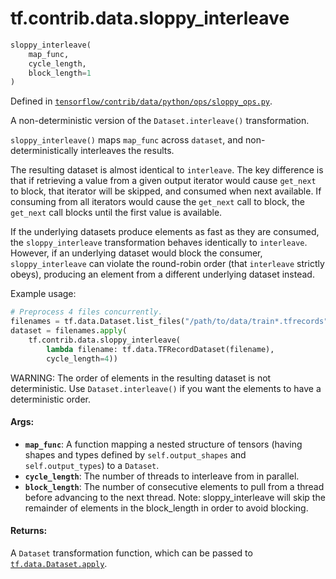 <div itemscope itemtype="http://developers.google.com/ReferenceObject">
<meta itemprop="name" content="tf.contrib.data.sloppy_interleave" />
</div>

# tf.contrib.data.sloppy_interleave

``` python
sloppy_interleave(
    map_func,
    cycle_length,
    block_length=1
)
```



Defined in [`tensorflow/contrib/data/python/ops/sloppy_ops.py`](https://www.tensorflow.org/code/tensorflow/contrib/data/python/ops/sloppy_ops.py).

A non-deterministic version of the `Dataset.interleave()` transformation.

`sloppy_interleave()` maps `map_func` across `dataset`, and
non-deterministically interleaves the results.

The resulting dataset is almost identical to `interleave`. The key
difference is that if retrieving a value from a given output iterator would
cause `get_next` to block, that iterator will be skipped, and consumed
when next available. If consuming from all iterators would cause the
`get_next` call to block, the `get_next` call blocks until the first value is
available.

If the underlying datasets produce elements as fast as they are consumed, the
`sloppy_interleave` transformation behaves identically to `interleave`.
However, if an underlying dataset would block the consumer,
`sloppy_interleave` can violate the round-robin order (that `interleave`
strictly obeys), producing an element from a different underlying
dataset instead.

Example usage:

```python
# Preprocess 4 files concurrently.
filenames = tf.data.Dataset.list_files("/path/to/data/train*.tfrecords")
dataset = filenames.apply(
    tf.contrib.data.sloppy_interleave(
        lambda filename: tf.data.TFRecordDataset(filename),
        cycle_length=4))
```

WARNING: The order of elements in the resulting dataset is not
deterministic. Use `Dataset.interleave()` if you want the elements to have a
deterministic order.

#### Args:

* <b>`map_func`</b>: A function mapping a nested structure of tensors (having shapes
    and types defined by `self.output_shapes` and `self.output_types`) to a
    `Dataset`.
* <b>`cycle_length`</b>: The number of threads to interleave from in parallel.
* <b>`block_length`</b>: The number of consecutive elements to pull from a thread
    before advancing to the next thread. Note: sloppy_interleave will
    skip the remainder of elements in the block_length in order to avoid
    blocking.


#### Returns:

A `Dataset` transformation function, which can be passed to
[`tf.data.Dataset.apply`](../../../tf/data/Dataset.md#apply).